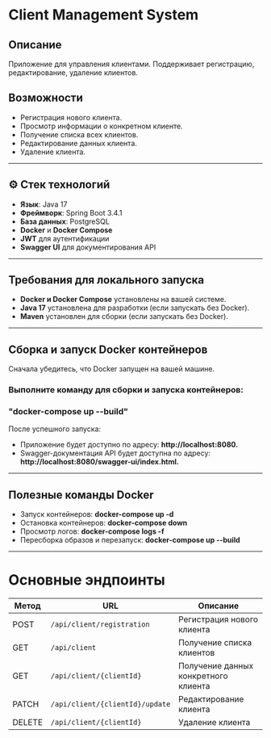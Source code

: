 # Client Management System

## Описание
Приложение для управления клиентами. Поддерживает регистрацию, редактирование, удаление клиентов.

## Возможности
- Регистрация нового клиента.
- Просмотр информации о конкретном клиенте.
- Получение списка всех клиентов.
- Редактирование данных клиента.
- Удаление клиента.
---
## ⚙️ Стек технологий
- **Язык**: Java 17
- **Фреймворк**: Spring Boot 3.4.1
- **База данных**: PostgreSQL
- **Docker** и **Docker Compose**
- **JWT** для аутентификации
- **Swagger UI** для документирования API
---
## **Требования для локального запуска**
- **Docker и Docker Compose** установлены на вашей системе.
- **Java 17** установлена для разработки (если запускать без Docker).
- **Maven** установлен для сборки (если запускать без Docker).
---
## **Сборка и запуск Docker контейнеров**
Сначала убедитесь, что Docker запущен на вашей машине.
### Выполните команду для сборки и запуска контейнеров:
### **"docker-compose up --build"**
После успешного запуска:
- Приложение будет доступно по адресу: **http://localhost:8080.**
- Swagger-документация API будет доступна по адресу: **http://localhost:8080/swagger-ui/index.html.**
---
## **Полезные команды Docker**
- Запуск контейнеров:
  **docker-compose up -d**
- Остановка контейнеров:
  **docker-compose down**
- Просмотр логов:
 **docker-compose logs -f**
- Пересборка образов и перезапуск:
 **docker-compose up --build**
---
# Основные эндпоинты
| Метод | URL                             | Описание                                |
|-------|---------------------------------|----------------------------------------|
| POST  | `/api/client/registration`      | Регистрация нового клиента              |
| GET   | `/api/client`                   | Получение списка клиентов               |
| GET   | `/api/client/{clientId}`        | Получение данных конкретного клиента    |
| PATCH | `/api/client/{clientId}/update` | Редактирование клиента                  |
| DELETE| `/api/client/{clientId}`        | Удаление клиента                        |
